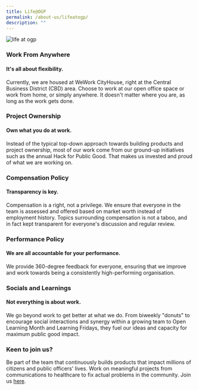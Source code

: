 ```yaml
---
title: Life@OGP
permalink: /about-us/lifeatogp/
description: ""
---
```


![life at ogp](/images/lifeatogp.jpg)
### Work From Anywhere
#### It's all about flexibility.
Currently, we are housed at WeWork CityHouse, right at the Central Business District (CBD) area. Choose to work at our open office space or work from home, or simply anywhere. It doesn't matter where you are, as long as the work gets done.


### Project Ownership
#### Own what you do at work.

Instead of the typical top-down approach towards building products and project ownership, most of our work come from our ground-up initiatives such as the annual Hack for Public Good. That makes us invested and proud of what we are working on.

### Compensation Policy
#### Transparency is key.
Compensation is a right, not a privilege. We ensure that everyone in the team is assessed and offered based on market worth instead of employment history. Topics surrounding compensation is not a taboo, and in fact kept transparent for everyone's discussion and regular review.

###  Performance Policy
#### We are all accountable for your performance.
We provide 360-degree feedback for everyone, ensuring that we improve and work towards being a consistently high-performing organisation.

### Socials and Learnings
#### Not everything is about work.

We go beyond work to get better at what we do. From biweekly "donuts" to encourage social interactions and synergy within a growing team to Open Learning Month and Learning Fridays, they fuel our ideas and capacity for maximum public good impact.

### Keen to join us?
Be part of the team that continuously builds products that impact millions of citizens and public officers' lives. Work on meaningful projects from communications to healthcare to fix actual problems in the community. Join us [here](https://opengovernmentproducts.recruitee.com/#section-89477).
